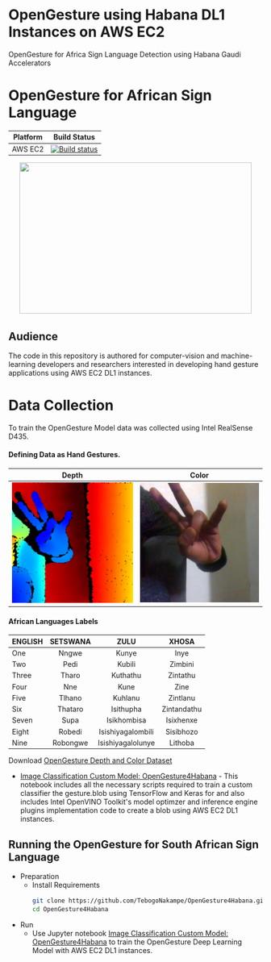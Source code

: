# OpenGesture using Habana DL1 Instances on AWS EC2
OpenGesture for Africa Sign Language Detection using Habana Gaudi Accelerators
# OpenGesture for African Sign Language 
Platform | Build Status |
-------- | ------------ |
AWS EC2 | [![Build status](https://ci.appveyor.com/api/projects/status/swutsp1bjcc56q64/branch/master?svg=true)](https://github.com/AfricaMachineIntelligence/opengesture)

<p align="center">
  <img width="460" height="300" src="https://github.com/TebogoNakampe/XRDrive-Sim/blob/master/Code/hand.gif">
</p>

## Audience

The code in this repository is authored for computer-vision and machine-learning developers and researchers interested in developing hand gesture applications using AWS EC2 DL1 instances.

# Data Collection

To train the OpenGesture Model data was collected using Intel RealSense D435.

#### Defining Data as Hand Gestures.
Depth                 |  Color
:-------------------------:|:-------------------------:
![](https://github.com/AfricaMachineIntelligence/OpenGesture/blob/main/Assets/11_Depth_adobespark%20(1).png)  |  ![](https://github.com/AfricaMachineIntelligence/OpenGesture/blob/main/Assets/11a_Color_adobespark_adobespark.png)

#### African Languages Labels

| ENGLISH      | SETSWANA       | ZULU               | XHOSA         |
| :---         |     :---:      |      :---:         |     :---:     |
| One          | Nngwe          | Kunye              | Inye          |
| Two          | Pedi           | Kubili             | Zimbini       |
| Three        | Tharo          | Kuthathu           | Zintathu      |
| Four         | Nne            | Kune               | Zine          |
| Five         | Tlhano         | Kuhlanu            | Zintlanu      |
| Six          | Thataro        | Isithupha          | Zintandathu   |
| Seven        | Supa           | Isikhombisa        | Isixhenxe     |
| Eight        | Robedi         | Isishiyagalombili  | Sisibhozo     |
| Nine         | Robongwe       | Isishiyagalolunye  | Lithoba       |


Download [OpenGesture Depth and Color Dataset](https://github.com/AfricaMachineIntelligence/opengesture3d-data)<br>

* [Image Classification Custom Model: OpenGesture4Habana](PlanetGesture-AWS-Habana.ipynb) - This notebook includes all the necessary scripts required to train a custom classifier the gesture.blob using TensorFlow and Keras for and also includes Intel OpenVINO Toolkit's model optimzer and inference engine plugins implementation code to create a blob using AWS EC2 DL1 instances.

## Running the OpenGesture for South African Sign Language 
* Preparation
	* Install Requirements
		```bash
		git clone https://github.com/TebogoNakampe/OpenGesture4Habana.git
		cd OpenGesture4Habana
		```
* Run
	* Use Jupyter notebook [Image Classification Custom Model: OpenGesture4Habana](PlanetGesture-AWS-Habana.ipynb) to train the OpenGesture Deep Learning Model with AWS EC2 DL1 instances.
